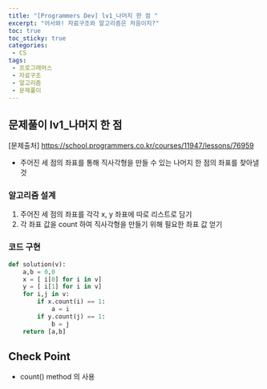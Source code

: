 ```yaml
---
title: "[Programmers Dev] lv1_나머지 한 점 "
excerpt: "어서와! 자료구조와 알고리즘은 처음이지?"
toc: true
toc_sticky: true
categories:
 - CS
tags:
 - 프로그래머스
 - 자료구조
 - 알고리즘
 - 문제풀이
---
```


## 문제풀이 lv1_나머지 한 점

[문제출처] <https://school.programmers.co.kr/courses/11947/lessons/76959>

- 주어진 세 점의 좌표를 통해 직사각형을 만들 수 있는 나머지 한 점의 좌표를 찾아낼 것

### 알고리즘 설계

1. 주어진 세 점의 좌표를 각각 x, y 좌표에 따로 리스트로 담기
2. 각 좌표 값을 count 하여 직사각형을 만들기 위해 필요한 좌표 값 얻기



### 코드 구현

```python
def solution(v):
    a,b = 0,0
    x = [ i[0] for i in v]
    y = [ i[1] for i in v]
    for i,j in v:
        if x.count(i) == 1:
            a = i
        if y.count(j) == 1:
            b = j
    return [a,b]
```



## Check Point

- count() method 의 사용